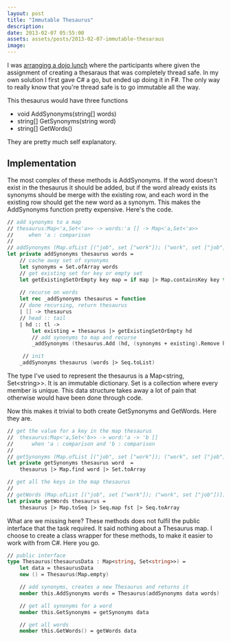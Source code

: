```yaml
---
layout: post
title: "Immutable Thesaurus"
description:
date: 2013-02-07 05:55:00
assets: assets/posts/2013-02-07-immutable-thesaraus
image: 
---
```


I was [arranging a dojo lunch](http://sys4.litemedia.se) where the participants where given the assignment of creating a thesaraus that was completely thread safe. In my own solution I first gave C# a go, but ended up doing it in F#. The only way to really know that you're thread safe is to go immutable all the way.

This thesaurus would have three functions

* void AddSynonyms(string[] words)
* string[] GetSynonyms(string word)
* string[] GetWords()

They are pretty much self explanatory.

## Implementation

The most complex of these methods is AddSynonyms. If the word doesn't exist in the thesaurus it should be added, but if the word already exists its synonyms should be merge with the existing row, and each word in the existing row should get the new word as a synonym. This makes the AddSynonyms function pretty expensive. Here's the code.

```fsharp
// add synonyms to a map
// thesaurus:Map<'a,Set<'a>> -> words:'a [] -> Map<'a,Set<'a>>
//     when 'a : comparison
//
// addSynonyms (Map.ofList [("job", set ["work"]); ("work", set ["job"])]) [|"job"; "task"; "work"; "undertaking"|];;
let private addSynonyms thesaurus words = 
    // cache away set of synonyms
    let synonyms = Set.ofArray words
    // get existing set for key or empty set
    let getExistingSetOrEmpty key map = if map |> Map.containsKey key then map.[key] else Set.empty
    
    // recurse on words
    let rec _addSynonyms thesaurus = function
    // done recursing, return thesaurus
    | [] -> thesaurus
    // head :: tail
    | hd :: tl ->
        let existing = thesaurus |> getExistingSetOrEmpty hd
        // add synonyms to map and recurse
        _addSynonyms (thesaurus.Add (hd, (synonyms + existing).Remove hd)) tl

     // init
    _addSynonyms thesaurus (words |> Seq.toList)
```

The type I've used to represent the thesaurus is a Map&lt;string, Set&lt;string&gt;&gt;. It is an immutable dictionary. Set is a collection where every member is unique. This data structure takes away a lot of pain that otherwise would have been done through code.

Now this makes it trivial to both create GetSynonyms and GetWords. Here they are.

```fsharp
// get the value for a key in the map thesaurus
//  thesaurus:Map<'a,Set<'b>> -> word:'a -> 'b []
//      when 'a : comparison and 'b : comparison
//
// getSynonyms (Map.ofList [("job", set ["work"]); ("work", set ["job"])]) "job";;
let private getSynonyms thesaurus word  =
    thesaurus |> Map.find word |> Set.toArray

// get all the keys in the map thesaurus
//
// getWords (Map.ofList [("job", set ["work"]); ("work", set ["job"])]);;
let private getWords thesaurus =
    thesaurus |> Map.toSeq |> Seq.map fst |> Seq.toArray
```

What are we missing here? These methods does not fulfil the public interface that the task required. It said nothing about a Thesaurus map. I choose to create a class wrapper for these methods, to make it easier to work with from C#. Here you go.


```fsharp
// public interface
type Thesaurus(thesaurusData : Map<string, Set<string>>) =
    let data = thesaurusData
    new () = Thesaurus(Map.empty)

    // add synonyms, creates a new Thesaurus and returns it
    member this.AddSynonyms words = Thesaurus(addSynonyms data words)

    // get all synonyms for a word
    member this.GetSynonyms = getSynonyms data

    // get all words
    member this.GetWords() = getWords data
```
